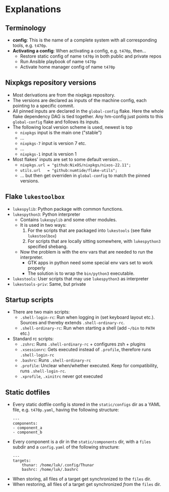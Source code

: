 # Explanations

## Terminology
- **config**: This is the name of a complete system with all corresponding tools, e.g. `t470p`.
- **Activating a config**: When activating a config, e.g. `t470p`, then...  
    - Restore static config of name `t470p` in both public and private repos
    - Run Ansible playbook of name `t470p`
    - Activate home manager config of name `t470p`


## Nixpkgs repository versions
- Most derivations are from the nixpkgs repository.
- The versions are declared as inputs of the machine config, each pointing to a specific commit.
- All pinned inputs are declared in the `global-config` flake. Here the whole flake dependency DAG is tied together. Any hm-config just points to this `global-config` flake and follows its inputs.  
- The following local version scheme is used, newest is top
    - `nixpkgs` input is the main one ("stable")
    - ...
    - `nixpkgs-7` input is version 7 etc.
    - ...
    - `nixpkgs-1` input is version 1
- Most flakes' inputs are set to some default version...
    - `nixpkgs.url = "github:NixOS/nixpkgs/nixos-22.11";`
    - `utils.url   = "github:numtide/flake-utils";`
    - ... but then get overriden in `global-config` to match the pinned versions.


## Flake `lukestoolbox`
- `lukespylib`: Python package with common functions. 
- `lukespython3`: Python interpreter
    - Contains `lukespylib` and some other modules.
    - It is used in two ways:
        1. For the scripts that are packaged into `lukestools` (see flake `lukestoolbox`)
        2. For scripts that are locally sitting somewhere, with `lukespython3` specified shebang.
    - Now the problem is with the env vars that are needed to run the interpreter.
        - GTK apps in python need some special env vars set to work properly
        - The solution is to wrap the `bin/python3` executable.
- `lukestools`: User scripts that may use `lukespython3` as interpreter
- `lukestools-priv`: Same, but private


## Startup scripts
- There are two main scripts:
    - `.shell-login-rc`: Run when logging in (set keyboard layout etc.). Sources and thereby extends `.shell-ordinary-rc`.
    - `.shell-ordinary-rc`: Run when starting a shell (add `~/bin` to `PATH` etc.)
- Standard rc scripts:
    - `.zshrc`: Runs `.shell-ordinary-rc` + configures zsh + plugins
    - `.xsessionrc`: Gets executed instead of `.profile`, therefore runs `.shell-login-rc`
    - `.bashrc`: Runs `.shell-ordinary-rc`
    - `.profile`: Unclear when/whether executed. Keep for compatibility, runs `.shell-login-rc`.
    - `.xprofile`, `.xinitrc` never got executed


## Static dotfiles
- Every static dotfile config is stored in the `static/configs` dir as a YAML file, e.g. `t470p.yaml`, having the following structure:
    ```
    ---
    components:
    - component_a
    - component_b
    ```
- Every component is a dir in the `static/components` dir, with a `files` subdir and a `config.yaml` of the following structure:
    ```
    ---
    targets:
        thunar: /home/luk/.config/Thunar
        bashrc: /home/luk/.bashrc
    ```
- When storing, all files of a target get synchronized *to* the `files` dir.
- When restoring, all files of a target get synchronized *from* the `files` dir. 